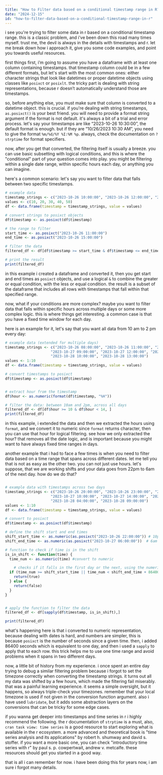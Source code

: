 ```yaml
---
title: "How to Filter data based on a conditional timestamp range in R?"
date: "2024-12-15"
id: "how-to-filter-data-based-on-a-conditional-timestamp-range-in-r"
---
```


i see you're trying to filter some data in r based on a conditional timestamp range. this is a classic problem, and i’ve been down this road many times myself. trust me, the devil is always in the details with timestamps and r. let me break down how i approach it, give you some code examples, and point you towards useful resources.

first things first, i’m going to assume you have a dataframe with at least one column containing timestamps. that timestamp column could be in a few different formats, but let's start with the most common ones: either character strings that look like datetimes or proper datetime objects using classes like `posixct` or `posixlt`. the tricky part is dealing with string representations, because r doesn’t automatically understand those are timestamps.

so, before anything else, you must make sure that column is converted to a datetime object. this is crucial. if you're dealing with string timestamps, `as.posixct()` is your best friend. you will need to provide a format string argument if the format is not default. it's always a bit of a trial and error process. let's say your timestamps are like “2023-10-26 10:30:00”, the default format is enough. but if they are “10/26/2023 10:30 AM”, you need to give the format `%m/%d/%Y %I:%M %p`.  always, check the documentation on `?strptime` for format specifiers.

now, after you get that converted, the filtering itself is usually a breeze. you can use basic subsetting with logical conditions, and this is where the "conditional" part of your question comes into play. you might be filtering within a single date range, within specific hours each day, or anything you can imagine.

here's a common scenario: let's say you want to filter data that falls between two specific timestamps.

```r
# example data
timestamp_strings <- c("2023-10-26 10:00:00", "2023-10-26 12:00:00", "2023-10-26 14:00:00", "2023-10-26 16:00:00", "2023-10-27 10:00:00")
values <- c(10, 20, 30, 40, 50)
df <- data.frame(timestamp = timestamp_strings, value = values)

# convert strings to posixct objects
df$timestamp <- as.posixct(df$timestamp)

# the range to filter
start_time <- as.posixct("2023-10-26 11:00:00")
end_time <- as.posixct("2023-10-26 15:00:00")

# filter the data
filtered_df <- df[df$timestamp >= start_time & df$timestamp <= end_time,]

# print the result
print(filtered_df)

```

in this example i created a dataframe and converted it, then you get start and end times as `posixct` objects, and use a logical `&` to combine the greater or equal condition, with the less or equal condition. the result is a subset of the dataframe that includes all rows with timestamps that fall within that specified range.

now, what if your conditions are more complex? maybe you want to filter data that falls within specific hours across multiple days or some more complex logic. this is where things get interesting. a common case is that you have a fixed time window for each day.

here is an example for it, let's say that you want all data from 10 am to 2 pm every day:

```r
# example data (extended for multiple days)
timestamp_strings <- c("2023-10-26 08:00:00", "2023-10-26 11:00:00", "2023-10-26 14:00:00", "2023-10-26 16:00:00",
                     "2023-10-27 09:00:00", "2023-10-27 12:00:00", "2023-10-27 15:00:00", "2023-10-27 17:00:00",
                     "2023-10-28 10:00:00", "2023-10-28 13:00:00")
values <- 1:10
df <- data.frame(timestamp = timestamp_strings, value = values)

# convert timestamps to posixct
df$timestamp <- as.posixct(df$timestamp)


# extract hour from the timestamp
df$hour <- as.numeric(format(df$timestamp, "%H"))

# filter the data: between 10am and 2pm, across all days
filtered_df <- df[df$hour >= 10 & df$hour < 14, ]
print(filtered_df)

```

in this example, i extended the data and then we extracted the hours using `format`, and we convert it to numeric since `format` returns character, then you can use that hour for logical filtering. see how we only extracted the hour? that removes all the date logic, and is important because you might want to have always fixed time ranges in days.

another example that i had to face a few times is when you need to filter data based on a time range that spans across different dates. let me tell you that is not as easy as the other two. you can not just use hours. let's suppose, that we are working shifts and your data goes from 22pm to 6am of the next day. how do we do that?

```r

# example data with timestamps across two days
timestamp_strings <- c("2023-10-26 20:00:00", "2023-10-26 23:00:00", "2023-10-27 02:00:00", "2023-10-27 05:00:00",
                     "2023-10-27 10:00:00", "2023-10-27 14:00:00", "2023-10-27 21:00:00", "2023-10-28 01:00:00",
                     "2023-10-28 04:00:00", "2023-10-28 09:00:00")
values <- 1:10
df <- data.frame(timestamp = timestamp_strings, value = values)

# convert to posixct
df$timestamp <- as.posixct(df$timestamp)

# define the shift start and end times
shift_start_time <- as.numeric(as.posixct("2023-10-26 22:00:00")) # 10pm
shift_end_time <- as.numeric(as.posixct("2023-10-27 06:00:00"))  # 6am

# function to check if time is in the shift
is_in_shift <- function(time) {
  time_num <- as.numeric(time) #convert to numeric

    # checks if it falls in the first day or the next, using the numeric represntation
  if (time_num >= shift_start_time || time_num < shift_end_time + 86400) {
    return(true)
  } else {
    return(false)
  }
}


# apply the function to filter the data
filtered_df <- df[sapply(df$timestamp, is_in_shift),]

print(filtered_df)

```

what's happening here is that i converted to numeric representation, because dealing with dates is hard, and numbers are simpler, this is because `posixct` is the number of seconds since a given time. then, i added 86400 seconds which is equivalent to one day, and then i used a `sapply` to apply that to each row. this trick helps me to use one time range and avoid problems when it spans in two different days.

now, a little bit of history from my experience. i once spent an entire day trying to debug a similar filtering problem because i forgot to set the timezone correctly when converting the timestamp strings. it turns out all my data was shifted by a few hours, which made the filtering fail miserably. that was a painful learning experience. it seems a simple oversight, but it happens, so always triple-check your timezones. remember that your local timezone is used if not given in the conversion function argument. also i have used `lubridate`, but it adds some abstraction layers on the conversions that can be tricky for some edge cases.

if you wanna get deeper into timestamps and time series in r i highly recommend the following. the r documentation of `strptime` is a must, also, `cran task view: time series` is a good resource to start exploring what is available in the r ecosystem. a more advanced and theoretical book is "time series analysis and its applications" by robert h. shumway and david s. stoffer. if you want a more basic one, you can check "introductory time series with r" by paul s. p. cowpertwait, andrew v. metcalfe. these resources should get you started in a good way.

that is all i can remember for now. i have been doing this for years now, i am sure i forgot many details.
